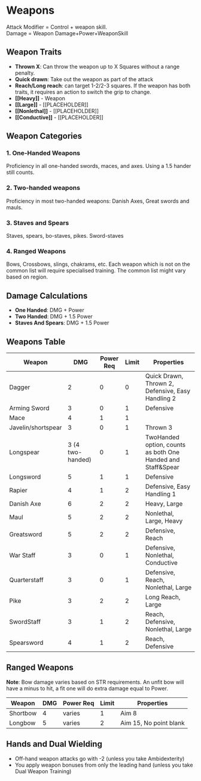 # Weapons

Attack Modifier = Control + weapon skill.  
Damage = Weapon Damage+Power+WeaponSkill 
## Weapon Traits
- **Thrown X**: Can throw the weapon up to X Squares without a range penalty.
- **Quick drawn**: Take out the weapon as part of the attack
- **Reach/Long reach**: can target 1-2/2-3 squares. If the weapon has both traits, it requires an action to switch the grip to change.
- **[[Heavy]]** - Weapon 
- **[[Large]]** - [[PLACEHOLDER]]
- **[[Nonlethal]]** - [[PLACEHOLDER]]
- **[[Conductive]]** - [[PLACEHOLDER]]

## Weapon Categories

### 1. One-Handed Weapons
Proficiency in all one-handed swords, maces, and axes.
Using a 1.5 hander still counts.

### 2. Two-handed weapons
Proficiency in most two-handed weapons: Danish Axes, Great swords and mauls.

### 3. Staves and Spears
Staves, spears, bo-staves, pikes. Sword-staves

### 4. Ranged Weapons
Bows, Crossbows, slings, chakrams, etc.
Each weapon which is not on the common list will require specialised training.
The common list might vary based on region.

## Damage Calculations
- **One Handed**: DMG + Power
- **Two Handed**: DMG + 1.5 Power  
- **Staves And Spears**: DMG + 1.5 Power

## Weapons Table

| Weapon | DMG | Power Req | Limit | Properties |
|---|---|---|---|---|
| Dagger | 2 | 0 | 0 | Quick Drawn, Thrown 2, Defensive, Easy Handling 2 |
| Arming Sword | 3 | 0 | 1 | Defensive |
| Mace | 4 | 1 | 1 | |
| Javelin/shortspear | 3 | 0 | 1 | Thrown 3 |
| Longspear | 3 (4 two-handed) | 0 | 1 | TwoHanded option, counts as both One Handed and Staff&Spear |
| Longsword | 5 | 1 | 1 | Defensive |
| Rapier | 4 | 1 | 2 | Defensive, Easy Handling 1 |
| Danish Axe | 6 | 2 | 2 | Heavy, Large |
| Maul | 5 | 2 | 2 | Nonlethal, Large, Heavy |
| Greatsword | 5 | 2 | 2 | Defensive, Reach |
| War Staff | 3 | 0 | 1 | Defensive, Nonlethal, Conductive |
| Quarterstaff | 3 | 0 | 1 | Defensive, Reach, Nonlethal, Large |
| Pike | 3 | 2 | 2 | Long Reach, Large |
| SwordStaff | 3 | 1 | 2 | Reach, Defensive, Nonlethal, Large |
| Spearsword | 4 | 1 | 2 | Reach, Defensive |

## Ranged Weapons

**Note**: Bow damage varies based on STR requirements. An unfit bow will have a minus to hit, a fit one will do extra damage equal to Power.

| Weapon | DMG | Power Req | Limit | Properties |
|---|---|---|---|---|
| Shortbow | 4 | varies | 1 | Aim 8 |
| Longbow | 5 | varies | 2 | Aim 15, No point blank |

## Hands and Dual Wielding
- Off-hand weapon attacks go with -2 (unless you take Ambidexterity)
- You apply weapon bonuses from only the leading hand (unless you take Dual Weapon Training)